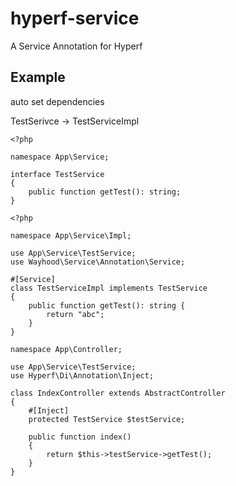 # hyperf-service
A Service Annotation for Hyperf


## Example 

auto set dependencies

TestSerivce -> TestServiceImpl


```
<?php

namespace App\Service;

interface TestService
{
    public function getTest(): string;
}
```

```
<?php

namespace App\Service\Impl;

use App\Service\TestService;
use Wayhood\Service\Annotation\Service;

#[Service]
class TestServiceImpl implements TestService
{
    public function getTest(): string {
        return "abc";
    }
}
```

```
namespace App\Controller;

use App\Service\TestService;
use Hyperf\Di\Annotation\Inject;

class IndexController extends AbstractController
{
    #[Inject]
    protected TestService $testService;

    public function index()
    {
        return $this->testService->getTest();
    }
}
```


